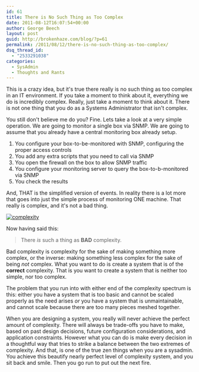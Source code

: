 ```yaml
---
id: 61
title: There is No Such Thing as Too Complex
date: 2011-08-12T16:07:54+00:00
author: George Beech
layout: post
guid: http://brokenhaze.com/blog/?p=61
permalink: /2011/08/12/there-is-no-such-thing-as-too-complex/
dsq_thread_id:
  - "2533291038"
categories:
  - SysAdmin
  - Thoughts and Rants
---
```

This is a crazy idea, but it's true there really is no such thing as too complex in an IT environment. If you take a moment to think about it, everything we do is incredibly complex. Really, just take a moment to think about it. There is not one thing that you do as a Systems Administrator that isn't complex.
<!--more-->
You still don't believe me do you? Fine. Lets take a look at a very simple operation. We are going to monitor a single box via SNMP. We are going to assume that you already have a central monitoring box already setup.

1. You configure your box-to-be-monitored with SNMP, configuring the proper access controls
2. You add any extra scripts that you need to call via SNMP
3. You open the firewall on the box to allow SNMP traffic
4. You configure your monitoring server to query the box-to-b-monitored via SNMP
5. You check the results

And, THAT is the simplified version of events. In reality there is a lot more that goes into just the simple process of monitoring ONE machine. That really is complex, and it's not a bad thing.

[![](http://brokenhaze.dreamhosters.com/blog/wp-content/uploads/2011/08/complexity-300x225.jpg "complexity")](http://brokenhaze.dreamhosters.com/blog/wp-content/uploads/2011/08/complexity.jpg)

Now having said this:

> There _is_ such a thing as **BAD** complexity.

Bad complexity is complexity for the sake of making something more complex, or the inverse: making something less complex for the sake of being _not_ complex. What you want to do is create a system that is of the **correct** complexity. That is you want to create a system that is neither too simple, nor too complex.

The problem that you run into with either end of the complexity spectrum is this: either you have a system that is too basic and cannot be scaled properly as the need arises _or_ you have a system that is unmaintainable, and cannot scale because there are too many pieces meshed together.

When you are designing a system, you really will never achieve the perfect amount of complexity. There will always be trade-offs you have to make, based on past design decisions, future configuration considerations, and application constraints. However what you can do is make every decision in a thoughtful way that tries to strike a balance between the two extremes of complexity. And that, is one of the true zen things when you are a sysadmin. You achieve this beautify nearly perfect level of complexity system, and you sit back and smile. Then you go run to put out the next fire.